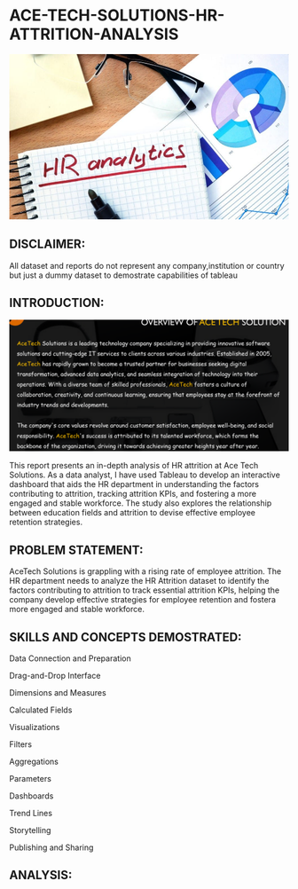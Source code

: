 # ACE-TECH-SOLUTIONS-HR-ATTRITION-ANALYSIS

![](hr2.jpg)

## DISCLAIMER:
All dataset and reports do not represent any company,institution or country but just a dummy dataset to demostrate capabilities of tableau


## INTRODUCTION:
![](DR.PNG)

This report presents an in-depth analysis of HR attrition at Ace Tech Solutions. As a data analyst, I have used Tableau to develop an interactive dashboard that aids the HR department in understanding the factors contributing to attrition, tracking attrition KPIs, and fostering a more engaged and stable workforce. The study also explores the relationship between education fields and attrition to devise effective employee retention strategies.

## PROBLEM STATEMENT:
AceTech Solutions is grappling with a rising rate of employee attrition. The HR department needs to analyze the HR Attrition dataset to identify the factors contributing to attrition to track essential attrition KPIs, helping the company develop effective strategies for employee retention and fostera more engaged and stable workforce.

## SKILLS AND CONCEPTS DEMOSTRATED:

Data Connection and Preparation

Drag-and-Drop Interface

Dimensions and Measures

Calculated Fields

Visualizations

Filters

Aggregations

Parameters

Dashboards

Trend Lines

Storytelling

Publishing and Sharing

## ANALYSIS:
